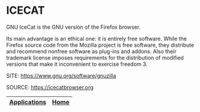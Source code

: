 # ICECAT

 GNU IceCat is the GNU version of the Firefox browser.
 
 Its main advantage is an ethical one: it is entirely free software. While the Firefox source code from the Mozilla project is free software, they distribute and recommend nonfree software as plug-ins and addons. Also their trademark license imposes requirements for the distribution of modified versions that make it inconvenient to exercise freedom 3.

 SITE: https://www.gnu.org/software/gnuzilla
 
 SOURCE: https://icecatbrowser.org

 | [Applications](https://portable-linux-apps.github.io/apps.html) | [Home](https://portable-linux-apps.github.io)
 | --- | --- |
